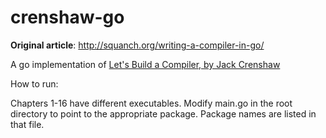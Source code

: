 # crenshaw-go

**Original article**: http://squanch.org/writing-a-compiler-in-go/

A go implementation of [Let's Build a Compiler, by Jack Crenshaw](http://compilers.iecc.com/crenshaw/)

How to run:

Chapters 1-16 have different executables. Modify main.go in the root directory to point to the appropriate package. Package names are listed in that file.

